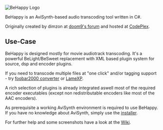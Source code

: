 ![BeHappy Logo](https://raw.githubusercontent.com/wiki/jones1913/behappy/images/bh_logo.png)  

BeHappy is an AviSynth-based audio transcoding tool written in C#.

Originally created by dimzon at [doom9's forum](https://forum.doom9.org/showthread.php?t=104686) and hosted at [CodePlex](https://behappy.codeplex.com/).

## Use-Case
BeHappy is designed mostly for movie audiotrack transcoding. It's a powerful BeLight/BeSweet replacement with XML based plugin system for source, dsp and encoder plugins.

If you need to transcode multiple files at "one click" and/or tagging support - try [foobar2000 converter](https://foobar2000.org/) or [LameXP](http://lamexp.sourceforge.net/).

A rich selection of plugins is already integrated aswell most of the required encoder executables (except non redistributable encoders like most of the AAC encoders).

As prerequisite a working AviSynth environment is required to use BeHappy. If you have no knowledge about AviSynth, simply use the [installer](http://sourceforge.net/projects/avisynth2/files/AviSynth%202.6/AviSynth%202.6.0/). 

For further help and some screenshots have a look at the [Wiki](https://github.com/jones1913/BeHappy/wiki).
